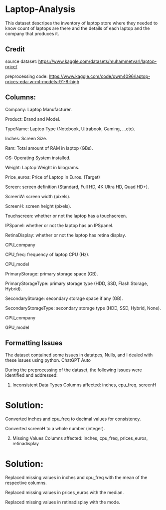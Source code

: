# Laptop-Analysis



This dataset descripes the inventory of laptop store where they needed to know count of laptops are there and the details of each laptop and the company that produces it.

Credit
----------------------------
source dataset: https://www.kaggle.com/datasets/muhammetvarl/laptop-price/

preprocessing code: https://www.kaggle.com/code/owm4096/laptop-prices-eda-w-ml-models-91-8-high

Columns:
----------------------

Company: Laptop Manufacturer.

Product: Brand and Model.

TypeName: Laptop Type (Notebook, Ultrabook, Gaming, …etc).

Inches: Screen Size.

Ram: Total amount of RAM in laptop (GBs).

OS: Operating System installed.

Weight: Laptop Weight in kilograms.

Price_euros: Price of Laptop in Euros. (Target)

Screen: screen definition (Standard, Full HD, 4K Ultra HD, Quad HD+).

ScreenW: screen width (pixels).

ScreenH: screen height (pixels).

Touchscreen: whether or not the laptop has a touchscreen.

IPSpanel: whether or not the laptop has an IPSpanel.

RetinaDisplay: whether or not the laptop has retina display.

CPU_company

CPU_freq: frequency of laptop CPU (Hz).

CPU_model

PrimaryStorage: primary storage space (GB).

PrimaryStorageType: primary storage type (HDD, SSD, Flash Storage, Hybrid).

SecondaryStorage: secondary storage space if any (GB).

SecondaryStorageType: secondary storage type (HDD, SSD, Hybrid, None).

GPU_company

GPU_model

Formatting Issues
-----------------------------------------------------------------------------------

The dataset contained some issues in datatpes, Nulls, and I dealed with these issues using python.
ChatGPT Auto


During the preprocessing of the dataset, the following issues were identified and addressed:

1. Inconsistent Data Types
Columns affected: inches, cpu_freq, screenH

# Solution:
Converted inches and cpu_freq to decimal values for consistency.

Converted screenH to a whole number (integer).


2. Missing Values
Columns affected: inches, cpu_freq, prices_euros, retinadisplay

# Solution:
Replaced missing values in inches and cpu_freq with the mean of the respective columns.

Replaced missing values in prices_euros with the median.

Replaced missing values in retinadisplay with the mode.
